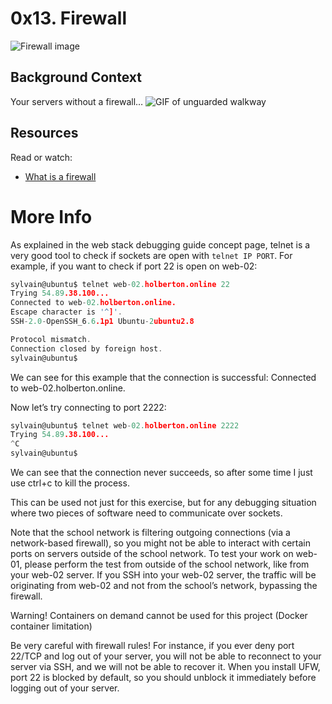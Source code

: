 # 0x13. Firewall


![Firewall image](https://s3.amazonaws.com/intranet-projects-files/holbertonschool-sysadmin_devops/284/V1HjQ1Y.png)

## Background Context

Your servers without a firewall…
![GIF of unguarded walkway](https://s3.amazonaws.com/intranet-projects-files/holbertonschool-sysadmin_devops/155/holbertonschool-firewall.gif)


## Resources

Read or watch:

- [What is a firewall](https://intranet.alxswe.com/rltoken/vjB4LyHRdtEImzZcuD89ZQ)

# More Info

As explained in the web stack debugging guide concept page, telnet is a very good tool to check if sockets are open with `telnet IP PORT`. For example, if you want to check if port 22 is open on web-02:
```c
sylvain@ubuntu$ telnet web-02.holberton.online 22
Trying 54.89.38.100...
Connected to web-02.holberton.online.
Escape character is '^]'.
SSH-2.0-OpenSSH_6.6.1p1 Ubuntu-2ubuntu2.8

Protocol mismatch.
Connection closed by foreign host.
sylvain@ubuntu$
```
We can see for this example that the connection is successful: Connected to web-02.holberton.online.

Now let’s try connecting to port 2222:

```c
sylvain@ubuntu$ telnet web-02.holberton.online 2222
Trying 54.89.38.100...
^C
sylvain@ubuntu$
```
We can see that the connection never succeeds, so after some time I just use ctrl+c to kill the process.

This can be used not just for this exercise, but for any debugging situation where two pieces of software need to communicate over sockets.

Note that the school network is filtering outgoing connections (via a network-based firewall), so you might not be able to interact with certain ports on servers outside of the school network. To test your work on web-01, please perform the test from outside of the school network, like from your web-02 server. If you SSH into your web-02 server, the traffic will be originating from web-02 and not from the school’s network, bypassing the firewall.

Warning!
Containers on demand cannot be used for this project (Docker container limitation)

Be very careful with firewall rules! For instance, if you ever deny port 22/TCP and log out of your server, you will not be able to reconnect to your server via SSH, and we will not be able to recover it. When you install UFW, port 22 is blocked by default, so you should unblock it immediately before logging out of your server.
